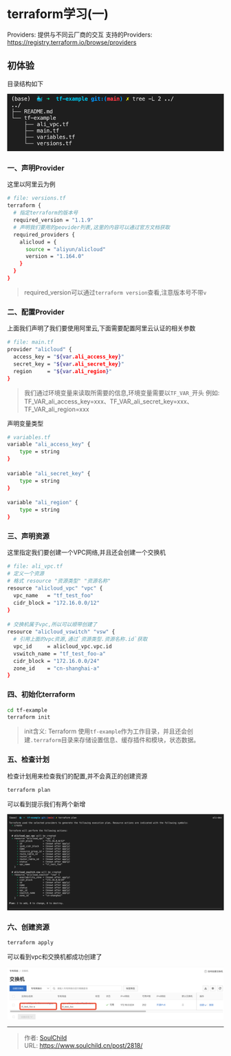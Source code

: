 # terraform学习(一)

<!--more-->
Providers: 提供与不同云厂商的交互
支持的Providers: https://registry.terraform.io/browse/providers


## 初体验
目录结构如下

![03887-ldcedko4p3.png](images/3222639376.png)

### 一、声明Provider
这里以阿里云为例
```bash
# file: versions.tf
terraform {
  # 指定terraform的版本号
  required_version = "1.1.9"
  # 声明我们要用的peovider列表,这里的内容可以通过官方文档获取
  required_providers {
    alicloud = {
      source = "aliyun/alicloud"
      version = "1.164.0"
    }
  }
}
```
> required_version可以通过`terraform version`查看,注意版本号不带`v`

### 二、配置Provider
上面我们声明了我们要使用阿里云,下面需要配置阿里云认证的相关参数
```bash
# file: main.tf
provider "alicloud" {
  access_key = "${var.ali_access_key}"
  secret_key = "${var.ali_secret_key}"
  region     = "${var.ali_region}"
}
```
> 我们通过环境变量来读取所需要的信息,环境变量需要以`TF_VAR_`开头
> 例如: TF_VAR_ali_access_key=xxx、TF_VAR_ali_secret_key=xxx、TF_VAR_ali_region=xxx

声明变量类型
```bash
# variables.tf
variable "ali_access_key" {
    type = string
}

variable "ali_secret_key" {
    type = string
}

variable "ali_region" {
    type = string
}
```

### 三、声明资源
这里指定我们要创建一个VPC网络,并且还会创建一个交换机
```bash
# file: ali_vpc.tf
# 定义一个资源
# 格式 resource "资源类型" "资源名称"
resource "alicloud_vpc" "vpc" {
  vpc_name   = "tf_test_foo"
  cidr_block = "172.16.0.0/12"
}

# 交换机属于vpc,所以可以顺带创建了
resource "alicloud_vswitch" "vsw" {
  # 引用上面的vpc资源,通过`资源类型.资源名称.id`获取
  vpc_id     = alicloud_vpc.vpc.id
  vswitch_name = "tf_test_foo-a"
  cidr_block = "172.16.0.0/24"
  zone_id    = "cn-shanghai-a"
}
```

### 四、初始化terraform
```bash
cd tf-example
terraform init 
```
> init含义: Terraform 使用`tf-example`作为工作目录，并且还会创建`.terraform`目录来存储设置信息、缓存插件和模块，状态数据。


### 五、检查计划
检查计划用来检查我们的配置,并不会真正的创建资源
```bash
terraform plan
```
可以看到提示我们有两个新增

![31336-y4hqq014v2.png](images/728585251.png)

### 六、创建资源
```bash
terraform apply
```
可以看到vpc和交换机都成功创建了

![17300-s0bdlth6xec.png](images/75708921.png)


---

> 作者: [SoulChild](https://www.soulchild.cn)  
> URL: https://www.soulchild.cn/post/2818/  

